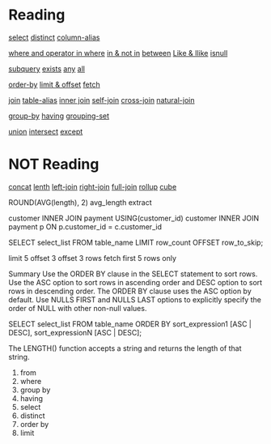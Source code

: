 # Reading
[select](https://www.postgresqltutorial.com/postgresql-tutorial/postgresql-select/)
[distinct](https://www.postgresqltutorial.com/postgresql-tutorial/postgresql-select-distinct/)
[column-alias](https://www.postgresqltutorial.com/postgresql-tutorial/postgresql-column-alias/)

[where and operator in where](https://www.postgresqltutorial.com/postgresql-tutorial/postgresql-where/)
[in & not in](https://www.postgresqltutorial.com/postgresql-tutorial/postgresql-in/)
[between](https://www.postgresqltutorial.com/postgresql-tutorial/postgresql-between/)
[Like & Ilike](https://www.postgresqltutorial.com/postgresql-tutorial/postgresql-like/)
[isnull](https://www.postgresqltutorial.com/postgresql-tutorial/postgresql-is-null/)	

[subquery](https://www.postgresqltutorial.com/postgresql-tutorial/postgresql-subquery/)
[exists](https://www.postgresqltutorial.com/postgresql-tutorial/postgresql-exists/)
[any](https://www.postgresqltutorial.com/postgresql-tutorial/postgresql-any/)
[all](https://www.postgresqltutorial.com/postgresql-tutorial/postgresql-all/)

[order-by](https://www.postgresqltutorial.com/postgresql-tutorial/postgresql-order-by/)
[limit & offset](https://www.postgresqltutorial.com/postgresql-tutorial/postgresql-limit/)
[fetch](https://www.postgresqltutorial.com/postgresql-tutorial/postgresql-fetch/)

[join](https://www.postgresqltutorial.com/postgresql-tutorial/postgresql-joins/)
[table-alias](https://www.postgresqltutorial.com/postgresql-tutorial/postgresql-alias/)
[inner join](https://www.postgresqltutorial.com/postgresql-tutorial/postgresql-inner-join/)
[self-join](https://www.postgresqltutorial.com/postgresql-tutorial/postgresql-self-join/)
[cross-join](https://www.postgresqltutorial.com/postgresql-tutorial/postgresql-cross-join/)
[natural-join](https://www.postgresqltutorial.com/postgresql-tutorial/postgresql-natural-join/)

[group-by](https://www.postgresqltutorial.com/postgresql-tutorial/postgresql-group-by/)
[having](https://www.postgresqltutorial.com/postgresql-tutorial/postgresql-having/)
[grouping-set](https://www.postgresqltutorial.com/postgresql-tutorial/postgresql-grouping-sets/)

[union](https://www.postgresqltutorial.com/postgresql-tutorial/postgresql-union/)
[intersect](https://www.postgresqltutorial.com/postgresql-tutorial/postgresql-intersect/)
[except](https://www.postgresqltutorial.com/postgresql-tutorial/postgresql-except/)


[]()



# NOT Reading
[concat](https://www.postgresqltutorial.com/postgresql-concat-function/)
[lenth](https://www.postgresqltutorial.com/postgresql-length-function/)
[left-join](https://www.postgresqltutorial.com/postgresql-tutorial/postgresql-left-join/)
[right-join](https://www.postgresqltutorial.com/postgresql-tutorial/postgresql-right-join/)
[full-join](https://www.postgresqltutorial.com/postgresql-tutorial/postgresql-full-outer-join/)
[rollup](https://www.postgresqltutorial.com/postgresql-tutorial/postgresql-rollup/)
[cube](https://www.postgresqltutorial.com/postgresql-tutorial/postgresql-cube/)

ROUND(AVG(length), 2) avg_length
extract

customer INNER JOIN payment USING(customer_id)
customer INNER JOIN payment p ON p.customer_id = c.customer_id

SELECT select_list
FROM table_name
LIMIT row_count OFFSET row_to_skip;

limit 5 offset 3
offset 3 rows fetch first 5 rows only

Summary
Use the ORDER BY clause in the SELECT statement to sort rows.
Use the ASC option to sort rows in ascending order and DESC option to sort rows in descending order. The ORDER BY clause uses the ASC option by default.
Use NULLS FIRST and NULLS LAST options to explicitly specify the order of NULL with other non-null values.

SELECT
	select_list
FROM
	table_name
ORDER BY
	sort_expression1 [ASC | DESC],
	sort_expressionN [ASC | DESC];
	
The LENGTH() function accepts a string and returns the length of that string.


1. from
1. where
1. group by
1. having
1. select
1. distinct
1. order by
1. limit


